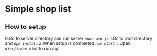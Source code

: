 # Simple shop list

## How to setup
0.Go to server directory and  run server _`node app.js`_ 
1.Go to root directory and _`npm install`_ 
2.When setup is completed _`npm start`_ 
3.Open _`dist/index.html`_ to run app 
